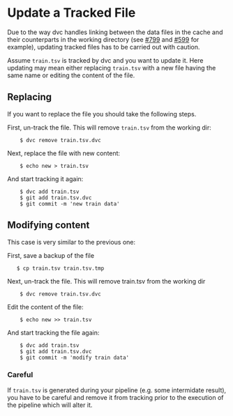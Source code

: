 # Update a Tracked File

Due to the way dvc handles linking between the data files in the cache and
their counterparts in the working directory (see
[#799](https://github.com/iterative/dvc/issues/799) and
[#599](https://github.com/iterative/dvc/issues/599) for example), updating
tracked files has to be carried out with caution.

Assume `train.tsv` is tracked by dvc and you want to update it.
Here updating may mean either replacing `train.tsv` with a new file having the
same name or editing the content of the file.

## Replacing

If you want to replace the file you should take the following steps.

First, un-track the file. This will remove `train.tsv` from the working dir:

```dvc
    $ dvc remove train.tsv.dvc
```

Next, replace the file with new content:

```dvc
    $ echo new > train.tsv
```

And start tracking it again:

```dvc
    $ dvc add train.tsv
    $ git add train.tsv.dvc
    $ git commit -m 'new train data'
```

## Modifying content

This case is very similar to the previous one:

First, save a backup of the file

```dvc
   $ cp train.tsv train.tsv.tmp
```

Next, un-track the file. This will remove train.tsv from the working dir

```dvc
    $ dvc remove train.tsv.dvc
```

Edit the content of the file:

```dvc
    $ echo new >> train.tsv
```

And start tracking the file again:

```dvc
    $ dvc add train.tsv
    $ git add train.tsv.dvc
    $ git commit -m 'modify train data'
```

### Careful

If `train.tsv` is generated during your pipeline (e.g. some intermidate
result), you have to be careful and remove it from tracking prior to the
execution of the pipeline which will alter it.
